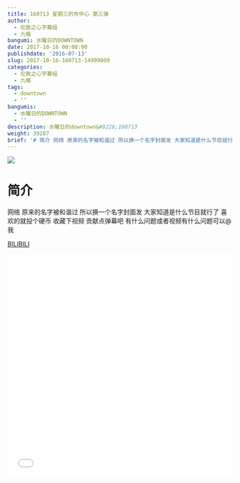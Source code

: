 ```yaml
---
title: 160713 星期三的市中心 第三弹
author:
  - 伦敦之心字幕组
  - 九條
bangumi: 水曜日的DOWNTOWN
date: 2017-10-16 00:00:00
publishdate: '2016-07-13'
slug: 2017-10-16-160713-14999809
categories:
  - 伦敦之心字幕组
  - 九條
tags:
  - downtown
  - ''
bangumis:
  - 水曜日的DOWNTOWN
  - ''
description: 水曜日的downtown&#8226;160713
weight: 39287
brief: '# 简介 网络 原来的名字被和谐过 所以换一个名字封面发 大家知道是什么节目就行了 喜欢的就投个硬币 收藏下视频 贡献点弹幕吧 有什么问题或者视频有什么问题可以@我'
---
```


![](https://i.imgur.com/4GLKp5p.jpg)

# 简介  
网络
原来的名字被和谐过 所以换一个名字封面发 大家知道是什么节目就行了 喜欢的就投个硬币 收藏下视频 贡献点弹幕吧 有什么问题或者视频有什么问题可以@我

  [BILIBILI](https://www.bilibili.com/video/av14999809/)


<div class="vcontainer">  <iframe class='video' src="//www.bilibili.com/blackboard/player.html?aid=14999809" width="100%" height="500" frameborder="0" allowfullscreen="allowfullscreen"></iframe></div>

